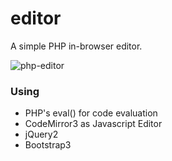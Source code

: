 editor
======

A simple PHP in-browser editor.

![php-editor](https://f.cloud.github.com/assets/85608/2120466/e213a27c-91b5-11e3-8583-3d3528cb4056.png)

### Using
 - PHP's eval() for code evaluation
 - CodeMirror3 as Javascript Editor
 - jQuery2
 - Bootstrap3
